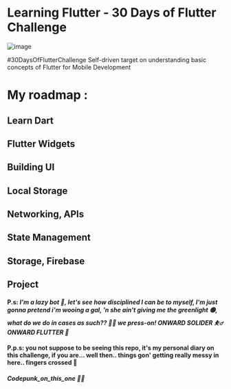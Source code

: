 # Learning Flutter - 30 Days of Flutter Challenge
![image](https://user-images.githubusercontent.com/72922139/148013201-71aaeffa-3df9-4246-bece-a383e5d6d078.png)

#30DaysOfFlutterChallenge Self-driven target on understanding basic concepts of Flutter for Mobile Development

# My roadmap :

## Learn Dart

## Flutter Widgets

## Building UI

## Local Storage

## Networking, APIs

## State Management

## Storage, Firebase

## Project

#### P.s: _I'm a lazy bot 🤖, let's see how disciplined I can be to myself, I'm just gonna pretend i'm wooing a gal, 'n she ain't giving me the greenlight 🟢, what do we do in cases as such?? 💁‍♂️ we press-on! ONWARD SOLIDER ⛹️‍♂ ONWARD FLUTTER 🐥_

#### P.p.s: you not suppose to be seeing this repo, it's my personal diary on this challenge, if you are... well then.. things gon' getting really messy in here.. fingers crossed 🙅

##### Codepunk_on_this_one 👨‍💻
